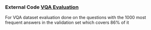 ### External Code [VQA Evaluation](https://github.com/GT-Vision-Lab/VQA)
For VQA dataset evaluation done on the questions with the 1000 most frequent answers in the validation set which covers 86% of it